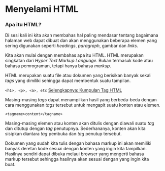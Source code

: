 # Menyelami HTML

### Apa itu HTML?

Di sesi kali ini kita akan membahas hal paling mendasar tentang bagaimana halaman web dapat dibuat dan akan menggunakan beberapa elemen yang sering digunakan seperti *headings*, *paragraph*, gambar dan *links*.

Kita akan mulai dengan membahas apa itu HTML. HTML merupakan singkatan dari *Hyper Text Markup Language*. Bukan termasuk kode atau bahasa pemrograman, tetapi hanya bahasa *markup*. 

HTML merupakan suatu file atau dokumen yang berisikan banyak sekali *tags* yang dimiliki sehingga dapat membentuk suatu tampilan. 

`<h1>, <p>, <a>, etc` [Selengkapnya: Kumpulan Tag HTML](https://www.w3schools.com/tags/default.asp)

Masing-masing *tags* dapat menampilkan hasil yang berbeda-beda dengan cara menggunakan *tags* tersebut untuk mengapit suatu konten atau elemen.

`<tagname>content</tagname>`

Masing-masing elemen atau konten akan ditulis dengan diawali suatu *tag* dan ditutup dengan *tag* penutupnya. Sederhananya, konten akan kita sisipkan diantara *tag* pembuka dan *tag* penutup tersebut. 

Dokumen yang sudah kita tulis dengan bahasa markup ini akan memiliki banyak deretan kode sesuai dengan konten yang ingin kita tampilkan. Hasilnya sendiri dapat dibuka melaui browser yang mengerti bahasa markup tersebut sehingga hasilnya akan sesuai dengan yang ingin kita buat.